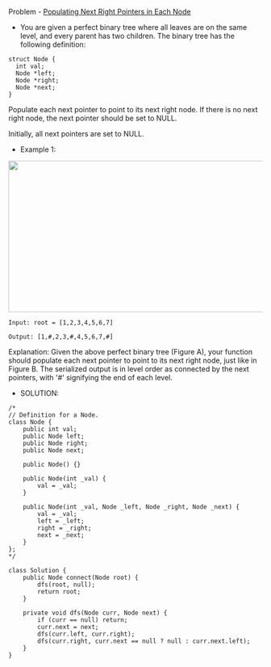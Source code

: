 Problem - [Populating Next Right Pointers in Each Node](https://leetcode.com/problems/populating-next-right-pointers-in-each-node/)

- You are given a perfect binary tree where all leaves are on the same level, and every parent has two children. The binary tree has the following definition:

```
struct Node {
  int val;
  Node *left;
  Node *right;
  Node *next;
}
```

Populate each next pointer to point to its next right node. If there is no next right node, the next pointer should be set to NULL.

Initially, all next pointers are set to NULL.

- Example 1:

<img src = "https://user-images.githubusercontent.com/101946115/214465779-69108a60-31d7-4418-bac2-2ac2e770572e.png" height = 300 width = 600 />

    Input: root = [1,2,3,4,5,6,7]

    Output: [1,#,2,3,#,4,5,6,7,#]

Explanation: Given the above perfect binary tree (Figure A), your function should populate each next pointer to point to its next right node, just like in Figure B. The serialized output is in level order as connected by the next pointers, with '#' signifying the end of each level.

- SOLUTION:

```
/*
// Definition for a Node.
class Node {
    public int val;
    public Node left;
    public Node right;
    public Node next;

    public Node() {}
    
    public Node(int _val) {
        val = _val;
    }

    public Node(int _val, Node _left, Node _right, Node _next) {
        val = _val;
        left = _left;
        right = _right;
        next = _next;
    }
};
*/

class Solution {
    public Node connect(Node root) {
        dfs(root, null);        
        return root;
    }
    
    private void dfs(Node curr, Node next) {
        if (curr == null) return;
        curr.next = next;
        dfs(curr.left, curr.right);
        dfs(curr.right, curr.next == null ? null : curr.next.left);
    }
}
```



